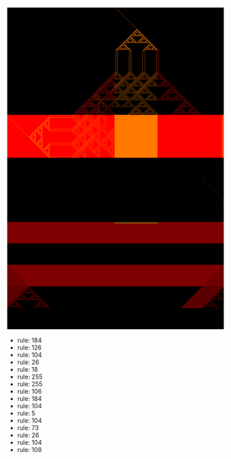 ![photo](./output.png) 
 * rule: 184
* rule: 126
* rule: 104
* rule: 26
* rule: 18
* rule: 255
* rule: 255
* rule: 106
* rule: 184
* rule: 104
* rule: 5
* rule: 104
* rule: 73
* rule: 26
* rule: 104
* rule: 108

